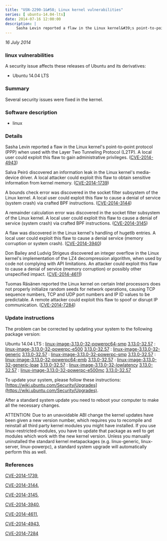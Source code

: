 ```yaml
---
title: "USN-2290-1&#58; Linux kernel vulnerabilities"
series: [ ubuntu-14.04-lts]
date: 2014-07-16 12:00:00
description: |
     Sasha Levin reported a flaw in the Linux kernel&#39;s point-to-point protocol (PPP) when used with the Layer Two Tunneling Protocol (L2TP). A local user could exploit this flaw to gain administrative privileges. ([CVE-2014-4943](http://people.ubuntu.com/~ubuntu-security/cve/CVE-2014-4943))
--- 
```

 
 

*16 July 2014*

### linux vulnerabilities

A security issue affects these releases of Ubuntu and its derivatives:

* Ubuntu 14.04 LTS

### Summary

Several security issues were fixed in the kernel. 

### Software description

* linux 

### Details

 Sasha Levin reported a flaw in the Linux kernel&#39;s point-to-point protocol (PPP) when used with the Layer Two Tunneling Protocol (L2TP). A local user could exploit this flaw to gain administrative privileges. ([CVE-2014-4943](http://people.ubuntu.com/~ubuntu-security/cve/CVE-2014-4943))

Salva Peiró discovered an information leak in the Linux kernel&#39;s media- device driver. A local attacker could exploit this flaw to obtain sensitive information from kernel memory. ([CVE-2014-1739](http://people.ubuntu.com/~ubuntu-security/cve/CVE-2014-1739))

A bounds check error was discovered in the socket filter subsystem of the Linux kernel. A local user could exploit this flaw to cause a denial of service (system crash) via crafted BPF instructions. ([CVE-2014-3144](http://people.ubuntu.com/~ubuntu-security/cve/CVE-2014-3144))

A remainder calculation error was discovered in the socket filter subsystem of the Linux kernel. A local user could exploit this flaw to cause a denial of service (system crash) via crafted BPF instructions. ([CVE-2014-3145](http://people.ubuntu.com/~ubuntu-security/cve/CVE-2014-3145))

A flaw was discovered in the Linux kernel&#39;s handling of hugetlb entries. A local user could exploit this flaw to cause a denial service (memory corruption or system crash). ([CVE-2014-3940](http://people.ubuntu.com/~ubuntu-security/cve/CVE-2014-3940))

Don Bailey and Ludvig Strigeus discovered an integer overflow in the Linux kernel&#39;s implementation of the LZ4 decompression algorithm, when used by code not complying with API limitations. An attacker could exploit this flaw to cause a denial of service (memory corruption) or possibly other unspecified impact. ([CVE-2014-4611](http://people.ubuntu.com/~ubuntu-security/cve/CVE-2014-4611))

Tuomas Räsänen reported the Linux kernel on certain Intel processors does not properly initialize random seeds for network operations, causing TCP sequence numbers, TCP and UDP port numbers and IP ID values to be predictable. A remote attacker could exploit this flaw to spoof or disrupt IP communication. ([CVE-2014-7284](http://people.ubuntu.com/~ubuntu-security/cve/CVE-2014-7284)) 

### Update instructions

The problem can be corrected by updating your system to the following package version:

Ubuntu 14.04 LTS
 : [linux-image-3.13.0-32-powerpc64-smp](https://launchpad.net/ubuntu/+source/linux) <span> [3.13.0-32.57](https://launchpad.net/ubuntu/+source/linux/3.13.0-32.57) </span> 
 : [linux-image-3.13.0-32-powerpc-e500](https://launchpad.net/ubuntu/+source/linux) <span> [3.13.0-32.57](https://launchpad.net/ubuntu/+source/linux/3.13.0-32.57) </span> 
 : [linux-image-3.13.0-32-generic](https://launchpad.net/ubuntu/+source/linux) <span> [3.13.0-32.57](https://launchpad.net/ubuntu/+source/linux/3.13.0-32.57) </span> 
 : [linux-image-3.13.0-32-powerpc-smp](https://launchpad.net/ubuntu/+source/linux) <span> [3.13.0-32.57](https://launchpad.net/ubuntu/+source/linux/3.13.0-32.57) </span> 
 : [linux-image-3.13.0-32-powerpc64-emb](https://launchpad.net/ubuntu/+source/linux) <span> [3.13.0-32.57](https://launchpad.net/ubuntu/+source/linux/3.13.0-32.57) </span> 
 : [linux-image-3.13.0-32-generic-lpae](https://launchpad.net/ubuntu/+source/linux) <span> [3.13.0-32.57](https://launchpad.net/ubuntu/+source/linux/3.13.0-32.57) </span> 
 : [linux-image-3.13.0-32-lowlatency](https://launchpad.net/ubuntu/+source/linux) <span> [3.13.0-32.57](https://launchpad.net/ubuntu/+source/linux/3.13.0-32.57) </span> 
 : [linux-image-3.13.0-32-powerpc-e500mc](https://launchpad.net/ubuntu/+source/linux) <span> [3.13.0-32.57](https://launchpad.net/ubuntu/+source/linux/3.13.0-32.57) </span> 

To update your system, please follow these instructions: [https://wiki.ubuntu.com/Security/Upgrades](https://wiki.ubuntu.com/Security/Upgrades).

After a standard system update you need to reboot your computer to make all the necessary changes.

ATTENTION: Due to an unavoidable ABI change the kernel updates have been given a new version number, which requires you to recompile and reinstall all third party kernel modules you might have installed. If you use linux-restricted-modules, you have to update that package as well to get modules which work with the new kernel version. Unless you manually uninstalled the standard kernel metapackages (e.g. linux-generic, linux-server, linux-powerpc), a standard system upgrade will automatically perform this as well. 

### References

 
 [CVE-2014-1739](http://people.ubuntu.com/~ubuntu-security/cve/CVE-2014-1739), 

 [CVE-2014-3144](http://people.ubuntu.com/~ubuntu-security/cve/CVE-2014-3144), 

 [CVE-2014-3145](http://people.ubuntu.com/~ubuntu-security/cve/CVE-2014-3145), 

 [CVE-2014-3940](http://people.ubuntu.com/~ubuntu-security/cve/CVE-2014-3940), 

 [CVE-2014-4611](http://people.ubuntu.com/~ubuntu-security/cve/CVE-2014-4611), 

 [CVE-2014-4943](http://people.ubuntu.com/~ubuntu-security/cve/CVE-2014-4943), 

 [CVE-2014-7284](http://people.ubuntu.com/~ubuntu-security/cve/CVE-2014-7284)
 

